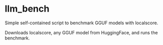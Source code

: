 # llm_bench

Simple self-contained script to benchmark GGUF models with localscore.

Downloads localscore, any GGUF model from HuggingFace, and runs the benchmark.

<!-- TODO: min requirements -->

<!-- TODO: rec'd requirements -->

<!-- TODO: quickstart -->

<!-- TODO: development -->

<!-- TODO: todo: reference todo.md -->

<!-- TODO: further reading -->
